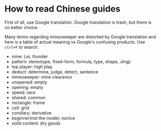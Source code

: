 # How to read Chinese guides

First of all, use Google translation. Google translation is trash, but there is no better choice.

Many terms regarding minesweeper are distorted by Google translation and here is a table of actual meaning vs Google's confusing products. Use `ctrl+F` to search.
- mine: Lei, thunder
- pattern: stereotype, fixed-form, formula, type, shape, Jingji
- top player: high play
- deduct: determine, judge, detect, sentence
- minesweeper: mine clearance
- unopened: empty
- opening: empty
- speed: race
- shared: common
- rectangle: frame
- cell: grid
- corollary: derivative
- beginner(not the mode): novice
- solid content: dry goods
